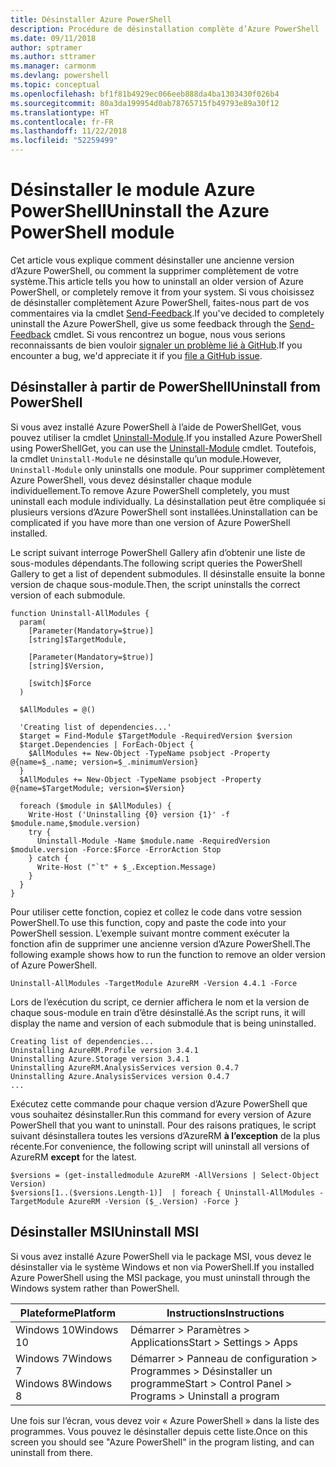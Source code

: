 ```yaml
---
title: Désinstaller Azure PowerShell
description: Procédure de désinstallation complète d’Azure PowerShell
ms.date: 09/11/2018
author: sptramer
ms.author: sttramer
ms.manager: carmonm
ms.devlang: powershell
ms.topic: conceptual
ms.openlocfilehash: bf1f81b4929ec066eeb888da4ba1303430f026b4
ms.sourcegitcommit: 80a3da199954d0ab78765715fb49793e89a30f12
ms.translationtype: HT
ms.contentlocale: fr-FR
ms.lasthandoff: 11/22/2018
ms.locfileid: "52259499"
---
```

# <a name="uninstall-the-azure-powershell-module"></a><span data-ttu-id="a34eb-103">Désinstaller le module Azure PowerShell</span><span class="sxs-lookup"><span data-stu-id="a34eb-103">Uninstall the Azure PowerShell module</span></span>

<span data-ttu-id="a34eb-104">Cet article vous explique comment désinstaller une ancienne version d’Azure PowerShell, ou comment la supprimer complètement de votre système.</span><span class="sxs-lookup"><span data-stu-id="a34eb-104">This article tells you how to uninstall an older version of Azure PowerShell, or completely remove it from your system.</span></span> <span data-ttu-id="a34eb-105">Si vous choisissez de désinstaller complètement Azure PowerShell, faites-nous part de vos commentaires via la cmdlet [Send-Feedback](/powershell/module/azurerm.profile/send-feedback).</span><span class="sxs-lookup"><span data-stu-id="a34eb-105">If you've decided to completely uninstall the Azure PowerShell, give us some feedback through the [Send-Feedback](/powershell/module/azurerm.profile/send-feedback) cmdlet.</span></span>
<span data-ttu-id="a34eb-106">Si vous rencontrez un bogue, nous vous serions reconnaissants de bien vouloir [signaler un problème lié à GitHub](https://github.com/azure/azure-powershell/issues).</span><span class="sxs-lookup"><span data-stu-id="a34eb-106">If you encounter a bug, we'd appreciate it if you [file a GitHub issue](https://github.com/azure/azure-powershell/issues).</span></span>

## <a name="uninstall-from-powershell"></a><span data-ttu-id="a34eb-107">Désinstaller à partir de PowerShell</span><span class="sxs-lookup"><span data-stu-id="a34eb-107">Uninstall from PowerShell</span></span>

<span data-ttu-id="a34eb-108">Si vous avez installé Azure PowerShell à l’aide de PowerShellGet, vous pouvez utiliser la cmdlet [Uninstall-Module](/powershell/module/powershellget/uninstall-module).</span><span class="sxs-lookup"><span data-stu-id="a34eb-108">If you installed Azure PowerShell using PowerShellGet, you can use the [Uninstall-Module](/powershell/module/powershellget/uninstall-module) cmdlet.</span></span> <span data-ttu-id="a34eb-109">Toutefois, la cmdlet `Uninstall-Module` ne désinstalle qu’un module.</span><span class="sxs-lookup"><span data-stu-id="a34eb-109">However, `Uninstall-Module` only uninstalls one module.</span></span> <span data-ttu-id="a34eb-110">Pour supprimer complètement Azure PowerShell, vous devez désinstaller chaque module individuellement.</span><span class="sxs-lookup"><span data-stu-id="a34eb-110">To remove Azure PowerShell completely, you must uninstall each module individually.</span></span> <span data-ttu-id="a34eb-111">La désinstallation peut être compliquée si plusieurs versions d’Azure PowerShell sont installées.</span><span class="sxs-lookup"><span data-stu-id="a34eb-111">Uninstallation can be complicated if you have more than one version of Azure PowerShell installed.</span></span>

<span data-ttu-id="a34eb-112">Le script suivant interroge PowerShell Gallery afin d’obtenir une liste de sous-modules dépendants.</span><span class="sxs-lookup"><span data-stu-id="a34eb-112">The following script queries the PowerShell Gallery to get a list of dependent submodules.</span></span> <span data-ttu-id="a34eb-113">Il désinstalle ensuite la bonne version de chaque sous-module.</span><span class="sxs-lookup"><span data-stu-id="a34eb-113">Then, the script uninstalls the correct version of each submodule.</span></span>

```powershell-interactive
function Uninstall-AllModules {
  param(
    [Parameter(Mandatory=$true)]
    [string]$TargetModule,

    [Parameter(Mandatory=$true)]
    [string]$Version,

    [switch]$Force
  )

  $AllModules = @()

  'Creating list of dependencies...'
  $target = Find-Module $TargetModule -RequiredVersion $version
  $target.Dependencies | ForEach-Object {
    $AllModules += New-Object -TypeName psobject -Property @{name=$_.name; version=$_.minimumVersion}
  }
  $AllModules += New-Object -TypeName psobject -Property @{name=$TargetModule; version=$Version}

  foreach ($module in $AllModules) {
    Write-Host ('Uninstalling {0} version {1}' -f $module.name,$module.version)
    try {
      Uninstall-Module -Name $module.name -RequiredVersion $module.version -Force:$Force -ErrorAction Stop
    } catch {
      Write-Host ("`t" + $_.Exception.Message)
    }
  }
}
```

<span data-ttu-id="a34eb-114">Pour utiliser cette fonction, copiez et collez le code dans votre session PowerShell.</span><span class="sxs-lookup"><span data-stu-id="a34eb-114">To use this function, copy and paste the code into your PowerShell session.</span></span> <span data-ttu-id="a34eb-115">L’exemple suivant montre comment exécuter la fonction afin de supprimer une ancienne version d’Azure PowerShell.</span><span class="sxs-lookup"><span data-stu-id="a34eb-115">The following example shows how to run the function to remove an older version of Azure PowerShell.</span></span>

```powershell-interactive
Uninstall-AllModules -TargetModule AzureRM -Version 4.4.1 -Force
```

<span data-ttu-id="a34eb-116">Lors de l’exécution du script, ce dernier affichera le nom et la version de chaque sous-module en train d’être désinstallé.</span><span class="sxs-lookup"><span data-stu-id="a34eb-116">As the script runs, it will display the name and version of each submodule that is being uninstalled.</span></span>

```output
Creating list of dependencies...
Uninstalling AzureRM.Profile version 3.4.1
Uninstalling Azure.Storage version 3.4.1
Uninstalling AzureRM.AnalysisServices version 0.4.7
Uninstalling Azure.AnalysisServices version 0.4.7
...
```

<span data-ttu-id="a34eb-117">Exécutez cette commande pour chaque version d’Azure PowerShell que vous souhaitez désinstaller.</span><span class="sxs-lookup"><span data-stu-id="a34eb-117">Run this command for every version of Azure PowerShell that you want to uninstall.</span></span> <span data-ttu-id="a34eb-118">Pour des raisons pratiques, le script suivant désinstallera toutes les versions d’AzureRM __à l’exception__ de la plus récente.</span><span class="sxs-lookup"><span data-stu-id="a34eb-118">For convenience, the following script will uninstall all versions of AzureRM __except__ for the latest.</span></span>

```powershell-interactive
$versions = (get-installedmodule AzureRM -AllVersions | Select-Object Version)
$versions[1..($versions.Length-1)]  | foreach { Uninstall-AllModules -TargetModule AzureRM -Version ($_.Version) -Force }
```

## <a name="uninstall-msi"></a><span data-ttu-id="a34eb-119">Désinstaller MSI</span><span class="sxs-lookup"><span data-stu-id="a34eb-119">Uninstall MSI</span></span>

<span data-ttu-id="a34eb-120">Si vous avez installé Azure PowerShell via le package MSI, vous devez le désinstaller via le système Windows et non via PowerShell.</span><span class="sxs-lookup"><span data-stu-id="a34eb-120">If you installed Azure PowerShell using the MSI package, you must uninstall through the Windows system rather than PowerShell.</span></span>

| <span data-ttu-id="a34eb-121">Plateforme</span><span class="sxs-lookup"><span data-stu-id="a34eb-121">Platform</span></span> | <span data-ttu-id="a34eb-122">Instructions</span><span class="sxs-lookup"><span data-stu-id="a34eb-122">Instructions</span></span> |
|----------|--------------|
| <span data-ttu-id="a34eb-123">Windows 10</span><span class="sxs-lookup"><span data-stu-id="a34eb-123">Windows 10</span></span> | <span data-ttu-id="a34eb-124">Démarrer > Paramètres > Applications</span><span class="sxs-lookup"><span data-stu-id="a34eb-124">Start > Settings > Apps</span></span> |
| <span data-ttu-id="a34eb-125">Windows 7</span><span class="sxs-lookup"><span data-stu-id="a34eb-125">Windows 7</span></span> </br><span data-ttu-id="a34eb-126">Windows 8</span><span class="sxs-lookup"><span data-stu-id="a34eb-126">Windows 8</span></span> | <span data-ttu-id="a34eb-127">Démarrer > Panneau de configuration > Programmes > Désinstaller un programme</span><span class="sxs-lookup"><span data-stu-id="a34eb-127">Start > Control Panel > Programs > Uninstall a program</span></span> |

<span data-ttu-id="a34eb-128">Une fois sur l’écran, vous devez voir « Azure PowerShell » dans la liste des programmes. Vous pouvez le désinstaller depuis cette liste.</span><span class="sxs-lookup"><span data-stu-id="a34eb-128">Once on this screen you should see "Azure PowerShell" in the program listing, and can uninstall from there.</span></span>
